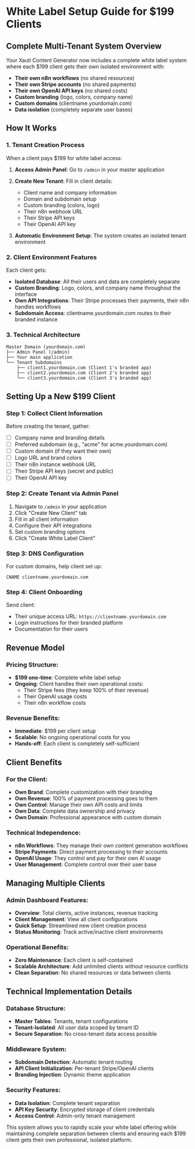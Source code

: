 # White Label Setup Guide for $199 Clients

## Complete Multi-Tenant System Overview

Your Xauti Content Generator now includes a complete white label system where each $199 client gets their own isolated environment with:

- **Their own n8n workflows** (no shared resources)
- **Their own Stripe accounts** (no shared payments)
- **Their own OpenAI API keys** (no shared costs)
- **Custom branding** (logo, colors, company name)
- **Custom domains** (clientname.yourdomain.com)
- **Data isolation** (completely separate user bases)

## How It Works

### 1. Tenant Creation Process
When a client pays $199 for white label access:

1. **Access Admin Panel**: Go to `/admin` in your master application
2. **Create New Tenant**: Fill in client details:
   - Client name and company information
   - Domain and subdomain setup
   - Custom branding (colors, logo)
   - Their n8n webhook URL
   - Their Stripe API keys
   - Their OpenAI API key

3. **Automatic Environment Setup**: The system creates an isolated tenant environment

### 2. Client Environment Features

Each client gets:
- **Isolated Database**: All their users and data are completely separate
- **Custom Branding**: Logo, colors, and company name throughout the interface
- **Own API Integrations**: Their Stripe processes their payments, their n8n handles workflows
- **Subdomain Access**: clientname.yourdomain.com routes to their branded instance

### 3. Technical Architecture

```
Master Domain (yourdomain.com)
├── Admin Panel (/admin)
├── Your main application
└── Tenant Subdomains
    ├── client1.yourdomain.com (Client 1's branded app)
    ├── client2.yourdomain.com (Client 2's branded app)
    └── client3.yourdomain.com (Client 3's branded app)
```

## Setting Up a New $199 Client

### Step 1: Collect Client Information
Before creating the tenant, gather:
- [ ] Company name and branding details
- [ ] Preferred subdomain (e.g., "acme" for acme.yourdomain.com)
- [ ] Custom domain (if they want their own)
- [ ] Logo URL and brand colors
- [ ] Their n8n instance webhook URL
- [ ] Their Stripe API keys (secret and public)
- [ ] Their OpenAI API key

### Step 2: Create Tenant via Admin Panel
1. Navigate to `/admin` in your application
2. Click "Create New Client" tab
3. Fill in all client information
4. Configure their API integrations
5. Set custom branding options
6. Click "Create White Label Client"

### Step 3: DNS Configuration
For custom domains, help client set up:
```
CNAME clientname.yourdomain.com
```

### Step 4: Client Onboarding
Send client:
- Their unique access URL: `https://clientname.yourdomain.com`
- Login instructions for their branded platform
- Documentation for their users

## Revenue Model

### Pricing Structure:
- **$199 one-time**: Complete white label setup
- **Ongoing**: Client handles their own operational costs:
  - Their Stripe fees (they keep 100% of their revenue)
  - Their OpenAI usage costs
  - Their n8n workflow costs

### Revenue Benefits:
- **Immediate**: $199 per client setup
- **Scalable**: No ongoing operational costs for you
- **Hands-off**: Each client is completely self-sufficient

## Client Benefits

### For the Client:
- **Own Brand**: Complete customization with their branding
- **Own Revenue**: 100% of payment processing goes to them
- **Own Control**: Manage their own API costs and limits
- **Own Data**: Complete data ownership and privacy
- **Own Domain**: Professional appearance with custom domain

### Technical Independence:
- **n8n Workflows**: They manage their own content generation workflows
- **Stripe Payments**: Direct payment processing to their accounts
- **OpenAI Usage**: They control and pay for their own AI usage
- **User Management**: Complete control over their user base

## Managing Multiple Clients

### Admin Dashboard Features:
- **Overview**: Total clients, active instances, revenue tracking
- **Client Management**: View all client configurations
- **Quick Setup**: Streamlined new client creation process
- **Status Monitoring**: Track active/inactive client environments

### Operational Benefits:
- **Zero Maintenance**: Each client is self-contained
- **Scalable Architecture**: Add unlimited clients without resource conflicts
- **Clean Separation**: No shared resources or data between clients

## Technical Implementation Details

### Database Structure:
- **Master Tables**: Tenants, tenant configurations
- **Tenant-Isolated**: All user data scoped by tenant ID
- **Secure Separation**: No cross-tenant data access possible

### Middleware System:
- **Subdomain Detection**: Automatic tenant routing
- **API Client Initialization**: Per-tenant Stripe/OpenAI clients
- **Branding Injection**: Dynamic theme application

### Security Features:
- **Data Isolation**: Complete tenant separation
- **API Key Security**: Encrypted storage of client credentials
- **Access Control**: Admin-only tenant management

This system allows you to rapidly scale your white label offering while maintaining complete separation between clients and ensuring each $199 client gets their own professional, isolated platform.